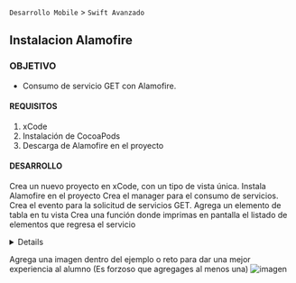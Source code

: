 
`Desarrollo Mobile` > `Swift Avanzado`

## Instalacion Alamofire

### OBJETIVO

- Consumo de servicio GET con Alamofire.

#### REQUISITOS

1. xCode
2. Instalación de CocoaPods
3. Descarga de Alamofire en el proyecto

#### DESARROLLO

Crea un nuevo proyecto en xCode, con un tipo de vista única.
Instala Alamofire en el proyecto
Crea el manager para el consumo de servicios.
Crea el evento para la solicitud de servicios GET.
Agrega un elemento de tabla en tu vista
Crea una función donde imprimas en pantalla el listado de elementos que regresa el servicio


<details>

        <summary>Solucion</summary>
        <p> Una vez instalado Alamofire en el proyecto crearemos nuestro manager y haremos uso del metodo GET de nuestro servicio con la finalidad de mostrar en una tabla los elementos obtenidos
        <br> Genera la interfaz donde tendremos nuestra tabla con una celda custom donde mostraremos los datos en pantalla, la selección de momento no tendrá acción
        <br></p>
        <p>Recuerda! escribe cada paso para desarrollar la solución del ejemplo o reto </p>
</details>

Agrega una imagen dentro del ejemplo o reto para dar una mejor experiencia al alumno (Es forzoso que agregages al menos una) ![imagen](https://picsum.photos/200/300)


